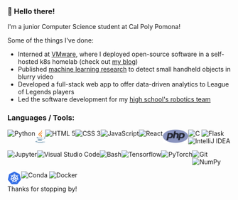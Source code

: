 ### 👋 Hello there! 

I'm a junior Computer Science student at Cal Poly Pomona! 

Some of the things I've done:
 - Interned at [VMware](https://github.com/vmware), where I deployed open-source software in a self-hosted k8s homelab (check out [my blog](https://homelab.acgandhi.com))
 - Published [machine learning research](https://github.com/spider-sense/DeepBlur) to detect small handheld objects in blurry video
 - Developed a full-stack web app to offer data-driven analytics to League of Legends players
 - Led the software development for my [high school's robotics team](https://github.com/whsrobotics)

### Languages / Tools:

<img align="left" alt="Python" height="30px" src="https://github.com/gilbarbara/logos/blob/f4c8e8b933aa80ce83b6d6d387e016bf4cb4e376/logos/python.svg" />
<img align="left" alt="Java" height="30px" src="https://github.com/gilbarbara/logos/blob/f4c8e8b933aa80ce83b6d6d387e016bf4cb4e376/logos/java.svg" />
<img align="top" alt="C" height="30px" src="https://github.com/gilbarbara/logos/blob/f4c8e8b933aa80ce83b6d6d387e016bf4cb4e376/logos/c.svg" />

<img align="left" alt="HTML 5" height="30px" src="https://github.com/gilbarbara/logos/blob/f4c8e8b933aa80ce83b6d6d387e016bf4cb4e376/logos/html-5.svg" />
<img align="left" alt="CSS 3" height="30px" src="https://github.com/gilbarbara/logos/blob/f4c8e8b933aa80ce83b6d6d387e016bf4cb4e376/logos/css-3.svg" />
<img align="left" alt="JavaScript" height="30px" src="https://github.com/gilbarbara/logos/blob/f4c8e8b933aa80ce83b6d6d387e016bf4cb4e376/logos/javascript.svg" />
<img align="left" alt="React" height="30px" src="https://github.com/gilbarbara/logos/blob/f4c8e8b933aa80ce83b6d6d387e016bf4cb4e376/logos/react.svg" />
<img align="left" alt="React" height="30px" src="https://github.com/gilbarbara/logos/blob/f4c8e8b933aa80ce83b6d6d387e016bf4cb4e376/logos/php.svg" />
<img align="top" alt="Flask" height="30px" src="https://github.com/gilbarbara/logos/blob/f4c8e8b933aa80ce83b6d6d387e016bf4cb4e376/logos/flask.svg" />

<img align="left" alt="IntelliJ IDEA" height="30px" src="https://github.com/gilbarbara/logos/blob/f4c8e8b933aa80ce83b6d6d387e016bf4cb4e376/logos/intellij-idea.svg" />
<img align="left" alt="Jupyter" height="30px" src="https://github.com/gilbarbara/logos/blob/f4c8e8b933aa80ce83b6d6d387e016bf4cb4e376/logos/jupyter.svg" />
<img align="left" alt="Visual Studio Code" height="30px" src="https://github.com/gilbarbara/logos/blob/f4c8e8b933aa80ce83b6d6d387e016bf4cb4e376/logos/visual-studio-code.svg" />
<img align="left" alt="Bash" height="30px" src="https://github.com/gilbarbara/logos/blob/f4c8e8b933aa80ce83b6d6d387e016bf4cb4e376/logos/bash.svg" />
<img align="top" alt="Git" height="30px" src="https://github.com/gilbarbara/logos/blob/f4c8e8b933aa80ce83b6d6d387e016bf4cb4e376/logos/git.svg" />

<img align="left" alt="Tensorflow" height="30px" src="https://github.com/gilbarbara/logos/blob/f4c8e8b933aa80ce83b6d6d387e016bf4cb4e376/logos/tensorflow.svg" />
<img align="left" alt="PyTorch" height="30px" src="https://github.com/gilbarbara/logos/blob/f4c8e8b933aa80ce83b6d6d387e016bf4cb4e376/logos/pytorch.svg" />  
<img align="left" alt="NumPy" height="30px" src="https://github.com/gilbarbara/logos/blob/f4c8e8b933aa80ce83b6d6d387e016bf4cb4e376/logos/numpy.svg" />
<img align="top" alt="Conda" height="30px" src="https://docs.conda.io/en/latest/_images/conda_logo.svg" />

<img align="left" alt="Kubernetes" height="30px" src="https://raw.githubusercontent.com/gilbarbara/logos/master/logos/kubernetes.svg" />
<img align="top" alt="Docker" height="30px" src="https://raw.githubusercontent.com/gilbarbara/logos/master/logos/docker-icon.svg" />


<br />


Thanks for stopping by!
